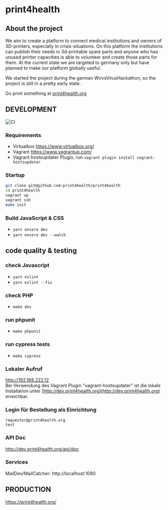 print4health
====================

## About the project

We aim to create a platform to connect medical institutions and owners of 3D-printers, especially in crisis-situations.
On this platform the institutions can publish their needs in 3d-printable spare parts and anyone who has unused printer capacities is able to volunteer and create those parts for them.
At the current state we are targeted to germany only but have planned to make our platform globally useful.

We started the project during the german WirvsVirusHackathon, so the project is still in a pretty early state.

Go print something at [print4health.org](https://print4health.org)

DEVELOPMENT
-----------

![CI](https://github.com/print4health/print4health/workflows/CI/badge.svg)

### Requirements
- Virtualbox https://www.virtualbox.org/
- Vagrant https://www.vagrantup.com/
- Vagrant hostsupdater Plugin, run `vagrant plugin install vagrant-hostsupdater`

### Startup

```bash
git clone git@github.com:print4health/print4health
cd print4health
vagrant up
vagrant ssh
make init
``` 

### Build JavaScript & CSS
- ```yarn encore dev```
- ```yarn encore dev --watch```

## code quality & testing

### check Javascript

- ```yarn eslint```
- ```yarn eslint --fix```

### check PHP

 -   ```make dev```

### run phpunit

 -   ```make phpunit```
 
### run cypress tests

-   ```make cypress```

### Lokaler Aufruf

http://192.168.222.12  
Bei Verwendung des Vagrant Plugin "vagrant-hostsupdater" ist die lokale Installation unter [http://dev.print4health.org](http://dev.print4health.org) erreichbar.

### Login für Bestellung als Einrichtung

    requester@print4health.org
    test

### API Doc

http://dev.print4health.org/api/doc

### Services

MailDev/MailCatcher: http://localhost:1080


PRODUCTION
----------

https://print4health.org/ 
